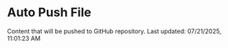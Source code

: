 # Auto Push File

Content that will be pushed to GitHub repository.
Last updated: 07/21/2025, 11:01:23 AM